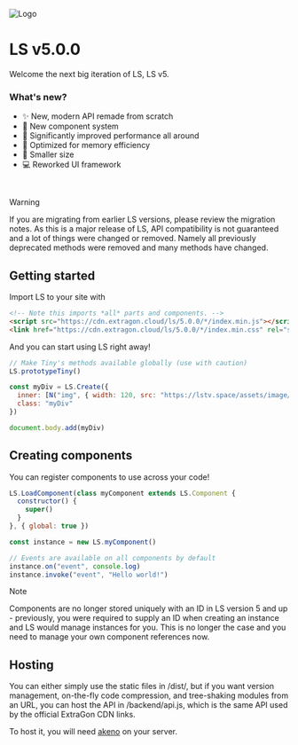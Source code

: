 ![Logo](https://github.com/user-attachments/assets/d2800b99-d5e9-4474-b8e0-22f563237bfa)

# LS v5.0.0
Welcome the next big iteration of LS, LS v5.<br>
### What's new?
- ✨ New, modern API remade from scratch
- 📔 New component system
- 🚀 Significantly improved performance all around
- 💾 Optimized for memory efficiency
- 💼 Smaller size
- 💻 Reworked UI framework

<br>

> [!WARNING]
> If you are migrating from earlier LS versions, please review the migration notes. As this is a major release of LS, API compatibility is not guaranteed and a lot of things were changed or removed. Namely all previously deprecated methods were removed and many methods have changed.

## Getting started
Import LS to your site with
```html
<!-- Note this imports *all* parts and components. -->
<script src="https://cdn.extragon.cloud/ls/5.0.0/*/index.min.js"></script>
<link href="https://cdn.extragon.cloud/ls/5.0.0/*/index.min.css" rel="stylesheet">
```

And you can start using LS right away!
```js
// Make Tiny's methods available globally (use with caution)
LS.prototypeTiny()

const myDiv = LS.Create({
  inner: [N("img", { width: 120, src: "https://lstv.space/assets/image/prism_light.webp" }), "<br> Hello world!"],
  class: "myDiv"
})

document.body.add(myDiv)
```

## Creating components
You can register components to use across your code!
```js
LS.LoadComponent(class myComponent extends LS.Component {
  constructor() {
    super()
  }
}, { global: true })
```

```js
const instance = new LS.myComponent()

// Events are available on all components by default
instance.on("event", console.log)
instance.invoke("event", "Hello world!")
```
> [!NOTE]
> Components are no longer stored uniquely with an ID in LS version 5 and up - previously, you were required to supply an ID when creating an instance and LS would manage instances for you. This is no longer the case and you need to manage your own component references now.

## Hosting
You can either simply use the static files in /dist/, but if you want version management, on-the-fly code compression, and tree-shaking modules from an URL, you can host the API in /backend/api.js, which is the same API used by the official ExtraGon CDN links.<br>

To host it, you will need [akeno](https://github.com/the-lstv/Akeno) on your server.